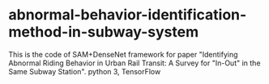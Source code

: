 # abnormal-behavior-identification-method-in-subway-system
This is the code of SAM+DenseNet framework for paper "Identifying Abnormal Riding Behavior in Urban Rail Transit: A Survey for "In-Out" in the Same Subway Station".
python 3, TensorFlow
